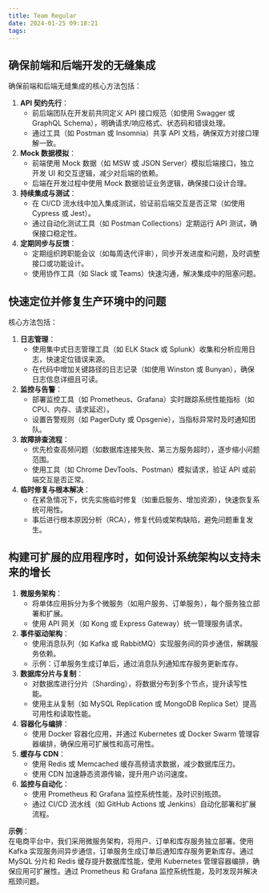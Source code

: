```yaml
---
title: Team Regular
date: 2024-01-25 09:18:21
tags:
---
```


## 确保前端和后端开发的无缝集成

确保前端和后端无缝集成的核心方法包括：

1. **API 契约先行**：
   - 前后端团队在开发前共同定义 API 接口规范（如使用 Swagger 或 GraphQL Schema），明确请求/响应格式、状态码和错误处理。
   - 通过工具（如 Postman 或 Insomnia）共享 API 文档，确保双方对接口理解一致。
2. **Mock 数据模拟**：
   - 前端使用 Mock 数据（如 MSW 或 JSON Server）模拟后端接口，独立开发 UI 和交互逻辑，减少对后端的依赖。
   - 后端在开发过程中使用 Mock 数据验证业务逻辑，确保接口设计合理。
3. **持续集成与测试**：
   - 在 CI/CD 流水线中加入集成测试，验证前后端交互是否正常（如使用 Cypress 或 Jest）。
   - 通过自动化测试工具（如 Postman Collections）定期运行 API 测试，确保接口稳定性。
4. **定期同步与反馈**：
   - 定期组织跨职能会议（如每周迭代评审），同步开发进度和问题，及时调整接口或功能设计。
   - 使用协作工具（如 Slack 或 Teams）快速沟通，解决集成中的阻塞问题。

## 快速定位并修复生产环境中的问题

核心方法包括：

1. **日志管理**：
   - 使用集中式日志管理工具（如 ELK Stack 或 Splunk）收集和分析应用日志，快速定位错误来源。
   - 在代码中增加关键路径的日志记录（如使用 Winston 或 Bunyan），确保日志信息详细且可读。
2. **监控与告警**：
   - 部署监控工具（如 Prometheus、Grafana）实时跟踪系统性能指标（如 CPU、内存、请求延迟）。
   - 设置告警规则（如 PagerDuty 或 Opsgenie），当指标异常时及时通知团队。
3. **故障排查流程**：
   - 优先检查高频问题（如数据库连接失败、第三方服务超时），逐步缩小问题范围。
   - 使用工具（如 Chrome DevTools、Postman）模拟请求，验证 API 或前端交互是否正常。
4. **临时修复与根本解决**：
   - 在紧急情况下，优先实施临时修复（如重启服务、增加资源），快速恢复系统可用性。
   - 事后进行根本原因分析（RCA），修复代码或架构缺陷，避免问题重复发生。

## 构建可扩展的应用程序时，如何设计系统架构以支持未来的增长

1. **微服务架构**：
   - 将单体应用拆分为多个微服务（如用户服务、订单服务），每个服务独立部署和扩展。
   - 使用 API 网关（如 Kong 或 Express Gateway）统一管理服务请求。
2. **事件驱动架构**：
   - 使用消息队列（如 Kafka 或 RabbitMQ）实现服务间的异步通信，解耦服务依赖。
   - 示例：订单服务生成订单后，通过消息队列通知库存服务更新库存。
3. **数据库分片与复制**：
   - 对数据库进行分片（Sharding），将数据分布到多个节点，提升读写性能。
   - 使用主从复制（如 MySQL Replication 或 MongoDB Replica Set）提高可用性和读取性能。
4. **容器化与编排**：
   - 使用 Docker 容器化应用，并通过 Kubernetes 或 Docker Swarm 管理容器编排，确保应用可扩展性和高可用性。
5. **缓存与 CDN**：
   - 使用 Redis 或 Memcached 缓存高频请求数据，减少数据库压力。
   - 使用 CDN 加速静态资源传输，提升用户访问速度。
6. **监控与自动化**：
   - 使用 Prometheus 和 Grafana 监控系统性能，及时识别瓶颈。
   - 通过 CI/CD 流水线（如 GitHub Actions 或 Jenkins）自动化部署和扩展流程。

**示例**：  
在电商平台中，我们采用微服务架构，将用户、订单和库存服务独立部署。使用 Kafka 实现服务间异步通信，订单服务生成订单后通知库存服务更新库存。通过 MySQL 分片和 Redis 缓存提升数据库性能，使用 Kubernetes 管理容器编排，确保应用可扩展性。通过 Prometheus 和 Grafana 监控系统性能，及时发现并解决瓶颈问题。
